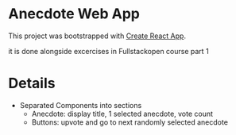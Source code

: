 # Anecdote Web App

This project was bootstrapped with [Create React App](https://github.com/facebook/create-react-app).

it is done alongside excercises in Fullstackopen course part 1

# Details

- Separated Components into sections
  - Anecdote: display title, 1 selected anecdote, vote count
  - Buttons: upvote and go to next randomly selected anecdote
